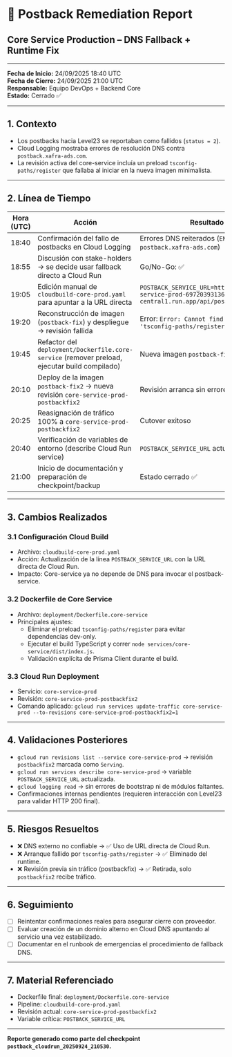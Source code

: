 # 🧩 Postback Remediation Report
## Core Service Production – DNS Fallback + Runtime Fix

---
**Fecha de Inicio:** 24/09/2025 18:40 UTC  
**Fecha de Cierre:** 24/09/2025 21:00 UTC  
**Responsable:** Equipo DevOps + Backend Core  
**Estado:** Cerrado ✅

---

## 1. Contexto
- Los postbacks hacia Level23 se reportaban como fallidos (`status = 2`).
- Cloud Logging mostraba errores de resolución DNS contra `postback.xafra-ads.com`.
- La revisión activa del core-service incluía un preload `tsconfig-paths/register` que fallaba al iniciar en la nueva imagen minimalista.

---

## 2. Línea de Tiempo
| Hora (UTC) | Acción | Resultado |
|------------|--------|-----------|
| 18:40 | Confirmación del fallo de postbacks en Cloud Logging | Errores DNS reiterados (`ENOTFOUND postback.xafra-ads.com`) |
| 18:55 | Discusión con stake-holders → se decide usar fallback directo a Cloud Run | Go/No-Go: ✅ |
| 19:05 | Edición manual de `cloudbuild-core-prod.yaml` para apuntar a la URL directa | `POSTBACK_SERVICE_URL=https://postback-service-prod-697203931362.us-central1.run.app/api/postbacks/send` |
| 19:20 | Reconstrucción de imagen (`postback-fix`) y despliegue → revisión fallida | Error: `Error: Cannot find module 'tsconfig-paths/register'` |
| 19:45 | Refactor del `deployment/Dockerfile.core-service` (remover preload, ejecutar build compilado) | Nueva imagen `postback-fix2` |
| 20:10 | Deploy de la imagen `postback-fix2` → nueva revisión `core-service-prod-postbackfix2` | Revisión arranca sin errores |
| 20:25 | Reasignación de tráfico 100% a `core-service-prod-postbackfix2` | Cutover exitoso |
| 20:40 | Verificación de variables de entorno (describe Cloud Run service) | `POSTBACK_SERVICE_URL` actualizado |
| 21:00 | Inicio de documentación y preparación de checkpoint/backup | Estado cerrado ✅ |

---

## 3. Cambios Realizados
### 3.1 Configuración Cloud Build
- Archivo: `cloudbuild-core-prod.yaml`
- Acción: Actualización de la línea `POSTBACK_SERVICE_URL` con la URL directa de Cloud Run.
- Impacto: Core-service ya no depende de DNS para invocar el postback-service.

### 3.2 Dockerfile de Core Service
- Archivo: `deployment/Dockerfile.core-service`
- Principales ajustes:
  - Eliminar el preload `tsconfig-paths/register` para evitar dependencias dev-only.
  - Ejecutar el build TypeScript y correr `node services/core-service/dist/index.js`.
  - Validación explícita de Prisma Client durante el build.

### 3.3 Cloud Run Deployment
- Servicio: `core-service-prod`
- Revisión: `core-service-prod-postbackfix2`
- Comando aplicado: `gcloud run services update-traffic core-service-prod --to-revisions core-service-prod-postbackfix2=1`

---

## 4. Validaciones Posteriores
- `gcloud run revisions list --service core-service-prod` → revisión `postbackfix2` marcada como `Serving`.
- `gcloud run services describe core-service-prod` → variable `POSTBACK_SERVICE_URL` actualizada.
- `gcloud logging read` → sin errores de bootstrap ni de módulos faltantes.
- Confirmaciones internas pendientes (requieren interacción con Level23 para validar HTTP 200 final).

---

## 5. Riesgos Resueltos
- ❌ DNS externo no confiable → ✅ Uso de URL directa de Cloud Run.
- ❌ Arranque fallido por `tsconfig-paths/register` → ✅ Eliminado del runtime.
- ❌ Revisión previa sin tráfico (postbackfix) → ✅ Retirada, solo `postbackfix2` recibe tráfico.

---

## 6. Seguimiento
- [ ] Reintentar confirmaciones reales para asegurar cierre con proveedor.
- [ ] Evaluar creación de un dominio alterno en Cloud DNS apuntando al servicio una vez estabilizado.
- [ ] Documentar en el runbook de emergencias el procedimiento de fallback DNS.

---

## 7. Material Referenciado
- Dockerfile final: `deployment/Dockerfile.core-service`
- Pipeline: `cloudbuild-core-prod.yaml`
- Revisión actual: `core-service-prod-postbackfix2`
- Variable crítica: `POSTBACK_SERVICE_URL`

---

**Reporte generado como parte del checkpoint `postback_cloudrun_20250924_210530`.**

